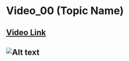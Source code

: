 # Video_00 (Topic Name)

## [Video Link](#)

## ![Alt text](https://miro.medium.com/v2/resize:fit:1400/1*0D9zGIQXQEIZFYD9tpRXgQ.png)
